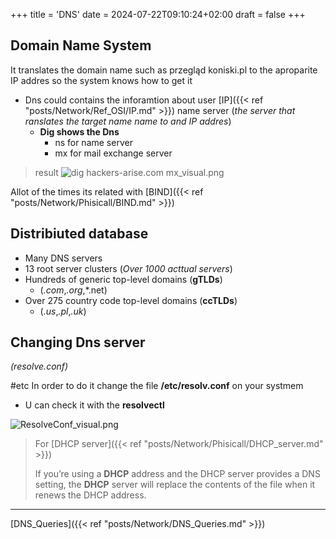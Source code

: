 +++
title = 'DNS'
date = 2024-07-22T09:10:24+02:00
draft = false
+++

## Domain Name System
It translates the domain name such as przegląd koniski.pl 
to the aproparite IP addres  so the system knows how to get it 
- Dns could contains the inforamtion about user [IP]({{< ref "posts/Network/Ref_OSI/IP.md" >}}) name server (*the server that ranslates the target name name to and IP addres*)
	- **Dig shows the Dns**
		- ns for name server 
		- mx for mail exchange server 
> result
>![dig hackers-arise.com mx_visual.png](/Notes/dig_hackers-arise.com_mx_visual.png)

Allot of the times its related with [BIND]({{< ref "posts/Network/Phisicall/BIND.md" >}})


## Distribiuted database 
- Many DNS servers 
- 13 root server clusters (*Over 1000 acttual servers*)
- Hundreds of generic top-level domains (**gTLDs**) 
	- (*.com*,*.org*,*.net)
- Over 275 country code top-level domains (**ccTLDs**)
	- (*.us*,*.pl*,*.uk*)
## Changing Dns server
*(resolve.conf)*

#etc 
In order to do it change the file **/etc/resolv.conf** on your systmem
-  U can check it with the **resolvectl**

![ResolveConf_visual.png](/Notes/ResolveConf_visual.png)
>For [DHCP server]({{< ref "posts/Network/Phisicall/DHCP_server.md" >}}) 
>
>If you’re using a **DHCP** address and the DHCP server provides a DNS setting, the
**DHCP** server will replace the contents of the file when it renews the DHCP address.

---
[DNS_Queries]({{< ref "posts/Network/DNS_Queries.md" >}})
